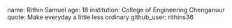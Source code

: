 name: Rithin Samuel
age: 18
institution: College of Engineering Chenganuur
quote: Make everyday a little less ordinary
github_user: rithins36
